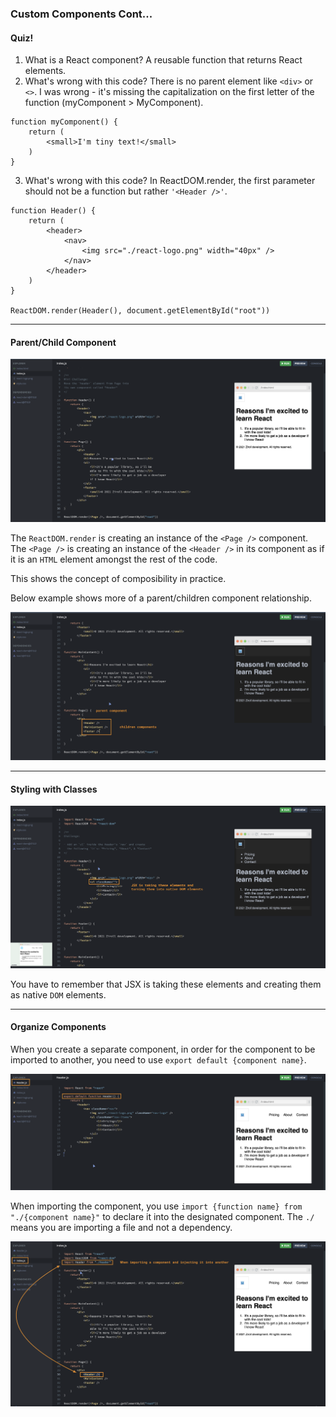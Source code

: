 ### Custom Components Cont...

#### Quiz!

1. What is a React component?
   A reusable function that returns React elements.
2. What's wrong with this code?
   There is no parent element like `<div>` or `<>`. I was wrong - it's missing the capitalization on the first letter of the function (myComponent > MyComponent).

```
function myComponent() {
    return (
        <small>I'm tiny text!</small>
    )
}
```

3. What's wrong with this code?
   In ReactDOM.render, the first parameter should not be a function but rather `'<Header />'`.

```
function Header() {
    return (
        <header>
            <nav>
                <img src="./react-logo.png" width="40px" />
            </nav>
        </header>
    )
}

ReactDOM.render(Header(), document.getElementById("root"))
```

---

#### Parent/Child Component

![](../images/info_21.png)

The `ReactDOM.render` is creating an instance of the `<Page />` component. The `<Page />` is creating an instance of the `<Header />` in its component as if it is an `HTML` element amongst the rest of the code.

This shows the concept of composibility in practice.

Below example shows more of a parent/children component relationship.

![](../images/info_22.png)

---

#### Styling with Classes

![](../images/info_23.png)

You have to remember that JSX is taking these elements and creating them as native `DOM` elements.

---

#### Organize Components

When you create a separate component, in order for the component to be imported to another, you need to use `export default {component name}`.

![](../images/info_24.png)

When importing the component, you use `import {function name} from "./{component name}"` to declare it into the designated component. The `./` means you are importing a file and not a dependency.

![](../images/info_25.png)
